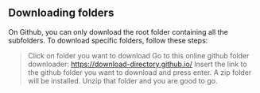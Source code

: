 ## Downloading folders
On Github, you can only download the root folder containing all the subfolders. 
To download specific folders, follow these steps:

> Click on folder you want to download
> Go to this online github folder downloader: https://download-directory.github.io/
> Insert the link to the github folder you want to download and press enter.
  A zip folder will be installed. Unzip that folder and you are good to go.

